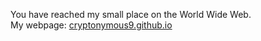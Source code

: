  You have reached my small place on the World Wide Web.<br/>
 My webpage: [cryptonymous9.github.io](https://cryptonymous9.github.io) 